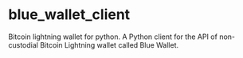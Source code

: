# blue_wallet_client
Bitcoin lightning wallet for python. A Python client for the API of non-custodial Bitcoin Lightning wallet called Blue Wallet.
